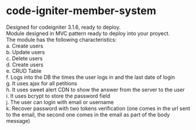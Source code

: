 # code-igniter-member-system
Designed for codeigniter 3.1.6, ready to deploy.<br>
Module designed in MVC pattern ready to deploy into your proyect.<br>
The module has the following characteristics:<br>
a. Create users<br>
b. Update users<br>
c. Delete users<br>
d. Create users<br>
e. CRUD Table<br>
f. Logs into the DB the times the user logs in and the last date of login<br>
g. It uses ajax for all petitions<br>
h. It uses sweet alert CDN to show the answer from the server to the user<br>
i. It uses bcrypt to store the password field<br>
j. The user can login  with email or username<br>
k. Recover password with two tokens verification (one comes in the url sent to the email, the second one comes in the email as part of the body message)
